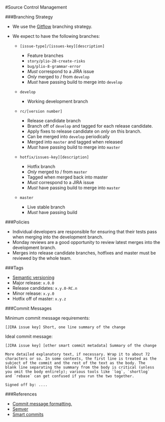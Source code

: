 
#Source Control Management

###Branching Strategy

- We use the [Gitflow](http://jeffkreeftmeijer.com/2010/why-arent-you-using-git-flow/) branching strategy.
- We expect to have the following branches:

  - `[issue-type]/[issues-key][description]`

    - Feature branches
    - `story/plio-28-create-risks`
    - `bug/plio-8-grammar-error`
    - _Must_ correspond to a JIRA issue
    - _Only_ merged to / from `develop`
    - _Must_ have passing build to merge into `develop`

  - `develop`

    - Working development branch

  - `rc/[version number]`

    - Release candidate branch
    - Branch off of `develop` and tagged for each release candidate.
    - Apply fixes to release candidate on _only_ on this branch.
    - Can be merged into `develop` periodically
    - Merged into `master` and tagged when released
    - _Must_ have passing build to merge into `master`

  - `hotfix/issues-key][description]`

    - Hotfix branch
    - _Only_ merged to / from `master`
    - Tagged when merged back into master
    - _Must_ correspond to a JIRA issue
    - _Must_ have passing build to merge into `master`

  - `master`

    - Live stable branch
    - _Must_ have passing build

###Policies

- Individual developers are responsible for ensuring that their tests pass when merging into the development branch.
- Monday reviews are a good opportunity to review latest merges into the development branch.
- Merges into release candidate branches, hotfixes and master must be reviewed by the whole team.

###Tags

- [Semantic versioning](http://semver.org/)
- Major release: `x.0.0`
- Release candidates: `x.y.0-RC.n`
- Minor release: `x.y.0`
- Hotfix off of master: `x.y.z`

###Commit Messages

Minimum commit message requirements:

```
[JIRA issue key] Short, one line summary of the change
```

Ideal commit message:

```
[JIRA issue key] [other smart commit metadata] Summary of the change

More detailed explanatory text, if necessary. Wrap it to about 72
characters or so. In some contexts, the first line is treated as the
subject of the commit and the rest of the text as the body. The
blank line separating the summary from the body is critical (unless
you omit the body entirely); various tools like `log`, `shortlog`
and `rebase` can get confused if you run the two together.

Signed off by: ....

```

###References

- [Commit message formatting.](http://chris.beams.io/posts/git-commit/)
- [Semver](http://semver.org/)
- [Smart commits](https://confluence.atlassian.com/fisheye/using-smart-commits-298976812.html)
